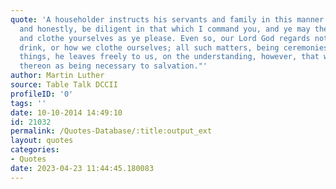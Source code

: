 ```yaml
---
quote: 'A householder instructs his servants and family in this manner: Deal uprightly
  and honestly, be diligent in that which I command you, and ye may then eat, drink,
  and clothe yourselves as ye please. Even so, our Lord God regards not what we eat,
  drink, or how we clothe ourselves; all such matters, being ceremonies or middle
  things, he leaves freely to us, on the understanding, however, that we ground nothing
  thereon as being necessary to salvation."'
author: Martin Luther
source: Table Talk DCCII
profileID: '0'
tags: ''
date: 10-10-2014 14:49:10
id: 21032
permalink: /Quotes-Database/:title:output_ext
layout: quotes
categories:
- Quotes
date: 2023-04-23 11:44:45.180083
---
```

